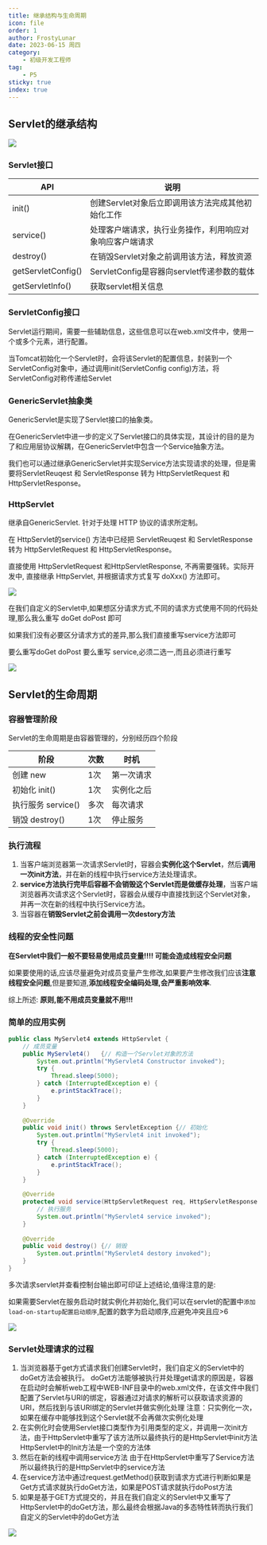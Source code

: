 ```yaml
---
title: 继承结构与生命周期
icon: file
order: 1
author: FrostyLunar
date: 2023-06-15 周四
category:
	- 初级开发工程师
tag:
	- P5
sticky: true
index: true
---
```



## Servlet的继承结构

![](./image/image_h7STZmy4zZ.png)

### Servlet接口

| API            | 说明                          |
| ------------------ | ------------------------------- |
| init()             | 创建Servlet对象后立即调用该方法完成其他初始化工作    |
| service()          | 处理客户端请求，执行业务操作，利用响应对象响应客户端请求    |
| destroy()          | 在销毁Servlet对象之前调用该方法，释放资源        |
| getServletConfig() | ServletConfig是容器向servlet传递参数的载体 |
| getServletInfo()   | 获取servlet相关信息                   |

### ServletConfig接口

Servlet运行期间，需要一些辅助信息，这些信息可以在web.xml文件中，使用一个或多个元素，进行配置。

当Tomcat初始化一个Servlet时，会将该Servlet的配置信息，封装到一个ServletConfig对象中，通过调用init(ServletConfig config)方法，将ServletConfig对称传递给Servlet

### GenericServlet抽象类

GenericServlet是实现了Servlet接口的抽象类。

在GenericServlet中进一步的定义了Servlet接口的具体实现，其设计的目的是为了和应用层协议解耦，在GenericServlet中包含一个Service抽象方法。

我们也可以通过继承GenericServlet并实现Service方法实现请求的处理，但是需要将ServletReuqest 和 ServletResponse 转为 HttpServletRequest 和 HttpServletResponse。

### HttpServlet

继承自GenericServlet. 针对于处理 HTTP 协议的请求所定制。

在 HttpServlet的service() 方法中已经把 ServletReuqest 和 ServletResponse 转为 HttpServletRequest 和 HttpServletResponse。&#x20;

直接使用 HttpServletRequest 和HttpServletResponse, 不再需要强转。实际开发中, 直接继承 HttpServlet, 并根据请求方式复写 doXxx() 方法即可。

![](./image/image_yWl_T7KKcD.png)

在我们自定义的Servlet中,如果想区分请求方式,不同的请求方式使用不同的代码处理,那么我么重写 doGet  doPost 即可

如果我们没有必要区分请求方式的差异,那么我们直接重写service方法即可

要么重写doGet  doPost 要么重写 service,必须二选一,而且必须进行重写

![](./image/image__BcGq3foMP.png)

## Servlet的生命周期

### 容器管理阶段

Servlet的生命周期是由容器管理的，分别经历四个阶段

| 阶段             | 次数 | 时机    |
| -------------- | -- | ----- |
| 创建 new         | 1次 | 第一次请求 |
| 初始化 init()     | 1次 | 实例化之后 |
| 执行服务 service() | 多次 | 每次请求  |
| 销毁 destroy()   | 1次 | 停止服务  |

### 执行流程

1.  当客户端浏览器第一次请求Servlet时，容器会**实例化这个Servlet**，然后**调用一次init方法**，并在新的线程中执行service方法处理请求。
2.  **service方法执行完毕后容器不会销毁这个Servlet而是做缓存处理**，当客户端浏览器再次请求这个Servlet时，容器会从缓存中直接找到这个Servlet对象，并再一次在新的线程中执行Service方法。
3.  当容器在**销毁Servlet之前会调用一次destory方法**

### 线程的安全性问题

**在Servlet中我们一般不要轻易使用成员变量!!!! 可能会造成线程安全问题**

如果要使用的话,应该尽量避免对成员变量产生修改,如果要产生修改我们应该**注意线程安全问题**,但是要知道,**添加线程安全编码处理,会严重影响效率**.

综上所述:  **原则,能不用成员变量就不用!!!**

### 简单的应用实例

```java
public class MyServlet4 extends HttpServlet {
    // 成员变量
    public MyServlet4()   {// 构造一个Servlet对象的方法
        System.out.println("MyServlet4 Constructor invoked");
        try {
            Thread.sleep(5000);
        } catch (InterruptedException e) {
            e.printStackTrace();
        }
    }
    
    @Override
    public void init() throws ServletException {// 初始化
        System.out.println("MyServlet4 init invoked");
        try {
            Thread.sleep(5000);
        } catch (InterruptedException e) {
            e.printStackTrace();
        }
    }
    
    @Override
    protected void service(HttpServletRequest req, HttpServletResponse resp) throws ServletException, IOException {
        // 执行服务
        System.out.println("MyServlet4 service invoked");
    }
    
    @Override
    public void destroy() {// 销毁
        System.out.println("MyServlet4 destory invoked");
    }
}
```

多次请求servlet并查看控制台输出即可印证上述结论,值得注意的是:

如果需要Servlet在服务启动时就实例化并初始化,我们可以在servlet的配置中`添加load-on-startup配置启动顺序`,配置的数字为启动顺序,应避免冲突且应>6

![](./image/image_KPUZ9dz9rh.png)

### Servlet处理请求的过程

1.  当浏览器基于get方式请求我们创建Servlet时，我们自定义的Servlet中的doGet方法会被执行。
    doGet方法能够被执行并处理get请求的原因是，容器在启动时会解析web工程中WEB-INF目录中的web.xml文件，在该文件中我们配置了Servlet与URI的绑定，容器通过对请求的解析可以获取请求资源的URI，然后找到与该URI绑定的Servlet并做实例化处理
    注意：只实例化一次，如果在缓存中能够找到这个Servlet就不会再做次实例化处理
2.  在实例化时会使用Servlet接口类型作为引用类型的定义，并调用一次init方法，由于HttpServlet中重写了该方法所以最终执行的是HttpServlet中init方法
    HttpServlet中的Init方法是一个空的方法体
3.  然后在新的线程中调用service方法
    由于在HttpServlet中重写了Service方法所以最终执行的是HttpServlet中的service方法
4.  在service方法中通过request.getMethod()获取到请求方式进行判断如果是Get方式请求就执行doGet方法，如果是POST请求就执行doPost方法
5.  如果是基于GET方式提交的，并且在我们自定义的Servlet中又重写了HttpServlet中的doGet方法，那么最终会根据Java的多态特性转而执行我们自定义的Servlet中的doGet方法

![](./image/image_ALmJ1E6OcQ.png)
